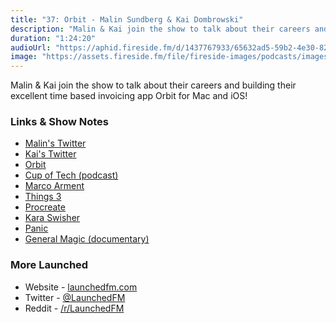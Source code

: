 ```yaml
---
title: "37: Orbit - Malin Sundberg & Kai Dombrowski"
description: "Malin & Kai join the show to talk about their careers and building their excellent time based invoicing app Orbit for Mac and iOS!"
duration: "1:24:20"
audioUrl: "https://aphid.fireside.fm/d/1437767933/65632ad5-59b2-4e30-82d1-13845dce07dd/e5407d54-8af7-4f9b-bc34-ea5ec29c8f60.mp3"
image: "https://assets.fireside.fm/file/fireside-images/podcasts/images/6/65632ad5-59b2-4e30-82d1-13845dce07dd/episodes/e/e5407d54-8af7-4f9b-bc34-ea5ec29c8f60/cover.jpg"
---
```


<p>Malin &amp; Kai join the show to talk about their careers and building their excellent time based invoicing app Orbit for Mac and iOS!</p>

<h3>Links &amp; Show Notes</h3>

<ul>
<li><a href="https://twitter.com/malinsundberg" rel="nofollow">Malin&#39;s Twitter</a></li>
<li><a href="https://twitter.com/airkai" rel="nofollow">Kai&#39;s Twitter</a></li>
<li><a href="https://timeinorbit.com" rel="nofollow">Orbit</a></li>
<li><a href="http://cupof.tech" rel="nofollow">Cup of Tech (podcast)</a></li>
<li><a href="https://twitter.com/marcoarment" rel="nofollow">Marco Arment</a></li>
<li><a href="https://culturedcode.com/things/" rel="nofollow">Things 3</a></li>
<li><a href="https://procreate.art" rel="nofollow">Procreate</a></li>
<li><a href="https://twitter.com/karaswisher" rel="nofollow">Kara Swisher</a></li>
<li><a href="https://panic.com" rel="nofollow">Panic</a></li>
<li><a href="https://www.generalmagicthemovie.com" rel="nofollow">General Magic (documentary)</a></li>
</ul>

<h3>More Launched</h3>

<ul>
<li>Website - <a href="https://launchedfm.com" rel="nofollow">launchedfm.com</a></li>
<li>Twitter - <a href="https://twitter.com/launchedfm" rel="nofollow">@LaunchedFM</a></li>
<li>Reddit - <a href="https://www.reddit.com/r/LaunchedFM/" rel="nofollow">/r/LaunchedFM</a></li>
</ul>
